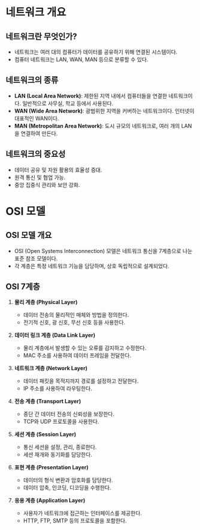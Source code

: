 # 네트워크 개요

## 네트워크란 무엇인가?
- 네트워크는 여러 대의 컴퓨터가 데이터를 공유하기 위해 연결된 시스템이다.
- 컴퓨터 네트워크는 LAN, WAN, MAN 등으로 분류할 수 있다.

## 네트워크의 종류
- **LAN (Local Area Network)**: 제한된 지역 내에서 컴퓨터들을 연결한 네트워크이다. 일반적으로 사무실, 학교 등에서 사용된다.
- **WAN (Wide Area Network)**: 광범위한 지역을 커버하는 네트워크이다. 인터넷이 대표적인 WAN이다.
- **MAN (Metropolitan Area Network)**: 도시 규모의 네트워크로, 여러 개의 LAN을 연결하여 만든다.

## 네트워크의 중요성
- 데이터 공유 및 자원 활용의 효율성 증대.
- 원격 통신 및 협업 가능.
- 중앙 집중식 관리와 보안 강화.

# OSI 모델

## OSI 모델 개요
- OSI (Open Systems Interconnection) 모델은 네트워크 통신을 7계층으로 나눈 표준 참조 모델이다.
- 각 계층은 특정 네트워크 기능을 담당하며, 상호 독립적으로 설계되었다.

## OSI 7계층
1. **물리 계층 (Physical Layer)**
    - 데이터 전송의 물리적인 매체와 방법을 정의한다.
    - 전기적 신호, 광 신호, 무선 신호 등을 사용한다.

2. **데이터 링크 계층 (Data Link Layer)**
    - 물리 계층에서 발생할 수 있는 오류를 감지하고 수정한다.
    - MAC 주소를 사용하여 데이터 프레임을 전달한다.

3. **네트워크 계층 (Network Layer)**
    - 데이터 패킷을 목적지까지 경로를 설정하고 전달한다.
    - IP 주소를 사용하여 라우팅한다.

4. **전송 계층 (Transport Layer)**
    - 종단 간 데이터 전송의 신뢰성을 보장한다.
    - TCP와 UDP 프로토콜을 사용한다.

5. **세션 계층 (Session Layer)**
    - 통신 세션을 설정, 관리, 종료한다.
    - 세션 재개와 동기화를 담당한다.

6. **표현 계층 (Presentation Layer)**
    - 데이터의 형식 변환과 암호화를 담당한다.
    - 데이터 압축, 인코딩, 디코딩을 수행한다.

7. **응용 계층 (Application Layer)**
    - 사용자가 네트워크에 접근하는 인터페이스를 제공한다.
    - HTTP, FTP, SMTP 등의 프로토콜을 포함한다.
